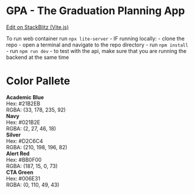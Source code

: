 # GPA - The Graduation Planning App

[Edit on StackBlitz (Vite.js)](https://stackblitz.com/edit/gpa)

To run web container run `npx lite-server`
    - IF running locally:
        - clone the repo
        - open a terminal and navigate to the repo directory
        - run `npm install`
        - run `npm run dev`
        - to test with the api, make sure that you are running the backend at the same time

# Color Pallete

<b>Academic Blue</b><br>
Hex: #21B2EB<br>
RGBA: (33, 178, 235, 92)<br>
<b>Navy</b><br>
Hex: #021B2E<br>
RGBA: (2, 27, 46, 18)<br>
<b>Silver</b><br>
Hex: #D2C6C4<br>
RGBA: (210, 198, 196, 82)<br>
<b>Alert Red</b><br>
Hex: #BB0F00<br>
RGBA: (187, 15, 0, 73)<br>
<b>CTA Green</b><br>
Hex: #006E31<br>
RGBA: (0, 110, 49, 43)<br>
